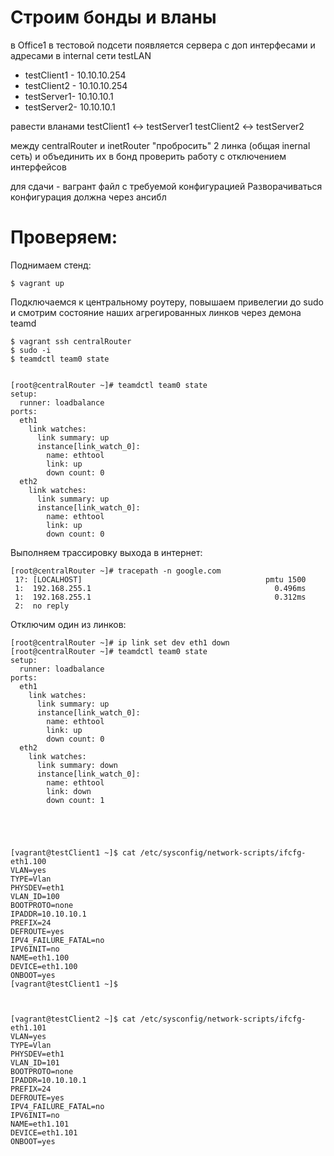 # Строим бонды и вланы

в Office1 в тестовой подсети появляется сервера с доп интерфесами и адресами
в internal сети testLAN
- testClient1 - 10.10.10.254
- testClient2 - 10.10.10.254
- testServer1- 10.10.10.1
- testServer2- 10.10.10.1

равести вланами
testClient1 <-> testServer1
testClient2 <-> testServer2

между centralRouter и inetRouter
"пробросить" 2 линка (общая inernal сеть) и объединить их в бонд
проверить работу c отключением интерфейсов

для сдачи - вагрант файл с требуемой конфигурацией
Разворачиваться конфигурация должна через ансибл


# Проверяем:

Поднимаем стенд:

    $ vagrant up

Подключаемся к центральному роутеру, повышаем привелегии до sudo и смотрим состояние наших агрегированных линков через демона teamd

    $ vagrant ssh centralRouter
    $ sudo -i
    $ teamdctl team0 state


    [root@centralRouter ~]# teamdctl team0 state
    setup:
      runner: loadbalance
    ports:
      eth1
        link watches:
          link summary: up
          instance[link_watch_0]:
            name: ethtool
            link: up
            down count: 0
      eth2
        link watches:
          link summary: up
          instance[link_watch_0]:
            name: ethtool
            link: up
            down count: 0

Выполняем трассировку выхода в интернет:

    [root@centralRouter ~]# tracepath -n google.com
     1?: [LOCALHOST]                                         pmtu 1500
     1:  192.168.255.1                                         0.496ms 
     1:  192.168.255.1                                         0.312ms 
     2:  no reply


Отключим один из линков:

    [root@centralRouter ~]# ip link set dev eth1 down
    [root@centralRouter ~]# teamdctl team0 state
    setup:
      runner: loadbalance
    ports:
      eth1
        link watches:
          link summary: up
          instance[link_watch_0]:
            name: ethtool
            link: up
            down count: 0
      eth2
        link watches:
          link summary: down
          instance[link_watch_0]:
            name: ethtool
            link: down
            down count: 1





    [vagrant@testClient1 ~]$ cat /etc/sysconfig/network-scripts/ifcfg-eth1.100 
    VLAN=yes
    TYPE=Vlan
    PHYSDEV=eth1
    VLAN_ID=100
    BOOTPROTO=none
    IPADDR=10.10.10.1
    PREFIX=24
    DEFROUTE=yes
    IPV4_FAILURE_FATAL=no
    IPV6INIT=no
    NAME=eth1.100
    DEVICE=eth1.100
    ONBOOT=yes
    [vagrant@testClient1 ~]$ 



    [vagrant@testClient2 ~]$ cat /etc/sysconfig/network-scripts/ifcfg-eth1.101
    VLAN=yes
    TYPE=Vlan
    PHYSDEV=eth1
    VLAN_ID=101
    BOOTPROTO=none
    IPADDR=10.10.10.1
    PREFIX=24
    DEFROUTE=yes
    IPV4_FAILURE_FATAL=no
    IPV6INIT=no
    NAME=eth1.101
    DEVICE=eth1.101
    ONBOOT=yes










